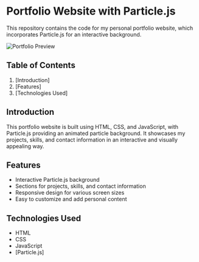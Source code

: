 # Portfolio Website with Particle.js

This repository contains the code for my personal portfolio website, which incorporates Particle.js for an interactive background.

![Portfolio Preview](https://ibb.co/JKFfZxD)

## Table of Contents

1. [Introduction]
2. [Features]
3. [Technologies Used]

## Introduction

This portfolio website is built using HTML, CSS, and JavaScript, with Particle.js providing an animated particle background. It showcases my projects, skills, and contact information in an interactive and visually appealing way.

## Features

- Interactive Particle.js background
- Sections for projects, skills, and contact information
- Responsive design for various screen sizes
- Easy to customize and add personal content

## Technologies Used

- HTML
- CSS
- JavaScript
- [Particle.js]
